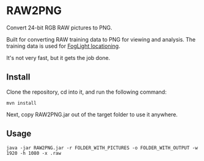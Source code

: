 # RAW2PNG
Convert 24-bit RGB RAW pictures to PNG.

Built for converting RAW training data to PNG for viewing and analysis. The training data is used for [FogLight locationing](https://github.com/oci-pronghorn/FogLight).

It's not very fast, but it gets the job done.

## Install
Clone the repository, cd into it, and run the following command:

```
mvn install
```

Next, copy RAW2PNG.jar out of the target folder to use it anywhere.

## Usage

```
java -jar RAW2PNG.jar -r FOLDER_WITH_PICTURES -o FOLDER_WITH_OUTPUT -w 1920 -h 1080 -x .raw
```
